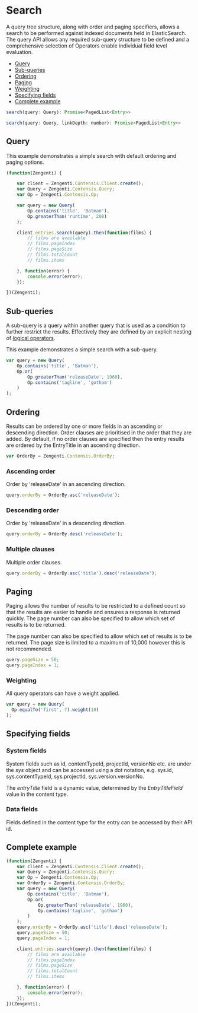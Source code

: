 # Search

A query tree structure, along with order and paging specifiers, allows a search to be performed against indexed documents held in ElasticSearch. The query API allows any required sub-query structure to be defined and a comprehensive selection of Operators enable individual field level evaluation.

- [Query](#query)
- [Sub-queries](#sub-queries)
- [Ordering](#ordering)
- [Paging](#paging)
- [Weighting](#weighting)
- [Specifying fields](#specifying-fields)
- [Complete example](#complete-example)

```js
search(query: Query): Promise<PagedList<Entry>>

search(query: Query, linkDepth: number): Promise<PagedList<Entry>>
```

## Query

This example demonstrates a simple search with default ordering and paging options.

```js
(function(Zengenti) {

    var client = Zengenti.Contensis.Client.create();
    var Query = Zengenti.Contensis.Query;
    var Op = Zengenti.Contensis.Op;

    var query = new Query(
        Op.contains('title', 'Batman'),
        Op.greaterThan('runtime', 200)
    );

    client.entries.search(query).then(function(films) {
        // films are available
        // films.pageIndex
        // films.pageSize
        // films.totalCount
        // films.items

    }, function(error) {
        console.error(error);
    });

})(Zengenti);
```

## Sub-queries

A sub-query is a query within another query that is used as a condition to further restrict the results. Effectively they are defined by an explicit nesting of [logical operators](query-operators.md#logical-operators).

This example demonstrates a simple search with a sub-query.

```js
var query = new Query(
    Op.contains('title', 'Batman'),
    Op.or(
        Op.greaterThan('releaseDate', 1960),
        Op.contains('tagline', 'gotham')
    )
);
```

## Ordering

Results can be ordered by one or more fields in an ascending or descending direction. Order clauses are prioritised in the order that they are added. By default, if no order clauses are specified then the entry results are ordered by the EntryTitle in an ascending direction.

```js
var OrderBy = Zengenti.Contensis.OrderBy;
```

### Ascending order

Order by 'releaseDate' in an ascending direction.

```js
query.orderBy = OrderBy.asc('releaseDate');
```

### Descending order

Order by 'releaseDate' in a descending direction.

```js
query.orderBy = OrderBy.desc('releaseDate');
```

### Multiple clauses

Multiple order clauses.

```js
query.orderBy = OrderBy.asc('title').desc('releaseDate');
```

## Paging

Paging allows the number of results to be restricted to a defined count so that the results are easier to handle and ensures a response is returned quickly. The page number can also be specified to allow which set of results is to be returned.

The page number can also be specified to allow which set of results is to be returned. The page size is limited to a maximum of 10,000 however this is not recommended.

```js
query.pageSize = 50;
query.pageIndex = 1;
```

### Weighting

All query operators can have a weight applied.

```js
var query = new Query(
  Op.equalTo('first', 7).weight(10)
);
```

## Specifying fields

### System fields

System fields such as id, contentTypeId, projectId, versionNo etc. are under the *sys* object and can be accessed using a dot notation, e.g. sys.id, sys.contentTypeId, sys.projectId, sys.version.versionNo.

The *entryTitle* field is a dynamic value, determined by the *EntryTitleField* value in the content type.

### Data fields

Fields defined in the content type for the entry can be accessed by their API id.

## Complete example

```js
(function(Zengenti) {
    var client = Zengenti.Contensis.Client.create();
    var Query = Zengenti.Contensis.Query;
    var Op = Zengenti.Contensis.Op;
    var OrderBy = Zengenti.Contensis.OrderBy;
    var query = new Query(
        Op.contains('title', 'Batman'),
        Op.or(
            Op.greaterThan('releaseDate', 1960),
            Op.contains('tagline', 'gotham')
        )
    );
    query.orderBy = OrderBy.asc('title').desc('releaseDate');
    query.pageSize = 50;
    query.pageIndex = 1;

    client.entries.search(query).then(function(films) {
        // films are available
        // films.pageIndex
        // films.pageSize
        // films.totalCount
        // films.items

    }, function(error) {
        console.error(error);
    });
})(Zengenti);
```
